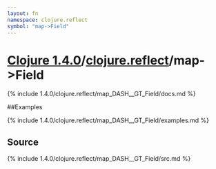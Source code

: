 ```yaml
---
layout: fn
namespace: clojure.reflect
symbol: "map->Field"
---
```


# [Clojure 1.4.0](../../)/[clojure.reflect](../)/map->Field

{% include 1.4.0/clojure.reflect/map_DASH__GT_Field/docs.md %}

##Examples

{% include 1.4.0/clojure.reflect/map_DASH__GT_Field/examples.md %}
## Source
{% include 1.4.0/clojure.reflect/map_DASH__GT_Field/src.md %}


